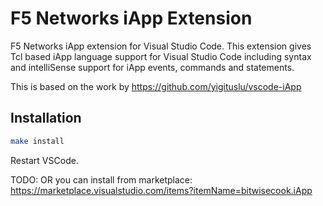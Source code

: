 # F5 Networks iApp Extension

F5 Networks iApp extension for Visual Studio Code. This extension gives Tcl based iApp language support for Visual Studio Code including syntax and intelliSense support for iApp events, commands and statements.

This is based on the work by https://github.com/yigituslu/vscode-iApp

## Installation
```sh
make install
```

Restart VSCode.  

TODO:
OR you can install from marketplace: https://marketplace.visualstudio.com/items?itemName=bitwisecook.iApp

